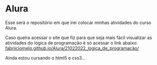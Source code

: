 # Alura
Esse será o repositório em que irei colocar minhas atividades do curso Alura.

Caso queira acessar o site que fiz para que seja mais fácil visualizar as atividades do lógica de programação é só acessar o link abaixo:
[fabriiciomelo.github.io/Alura/21022022_logica_de_programação/](https://fabriiciomelo.github.io/Alura/21022022_logica_de_programação/)

Ainda estou cursando o html5 e css3...

